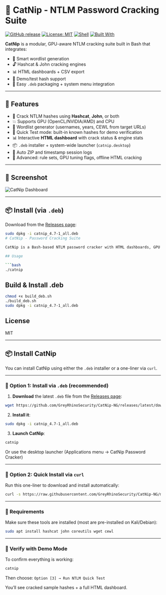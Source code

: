 # 🐾 CatNip - NTLM Password Cracking Suite

[![GitHub release](https://img.shields.io/github/v/release/GreyRhinoSecurity/CatNip-NG)](https://github.com/GreyRhinoSecurity/CatNip-NG/releases)
[![License: MIT](https://img.shields.io/badge/License-MIT-yellow.svg)](LICENSE)
[![Shell](https://img.shields.io/badge/Bash-✔️-blue)](https://bash.sh)
[![Built With](https://img.shields.io/badge/Built%20With-Hashcat%20+%20John-orange)](https://hashcat.net)

**CatNip** is a modular, GPU-aware NTLM cracking suite built in Bash that integrates:
- 🧠 Smart wordlist generation
- 🔓 Hashcat & John cracking engines
- 📊 HTML dashboards + CSV export
- 🧪 Demo/test hash support
- 🐧 Easy `.deb` packaging + system menu integration

---

## 🚀 Features

- 🔧 Crack NTLM hashes using **Hashcat**, **John**, or both
- 💥 Supports GPU (OpenCL/NVIDIA/AMD) and CPU
- 🧠 Wordlist generator (usernames, years, CEWL from target URLs)
- 🧪 Quick Test mode: built-in known hashes for demo verification
- 📊 Interactive **HTML dashboard** with crack status & engine stats
- 📦 `.deb` installer + system-wide launcher (`catnip.desktop`)
- 📂 Auto ZIP and timestamp session logs
- 🧙 Advanced: rule sets, GPU tuning flags, offline HTML cracking

---

## 📸 Screenshot

![CatNip Dashboard](assets/catnip_dashboard.png)

---

## 📦 Install (via `.deb`)

Download from the [Releases page](https://github.com/GreyRhinoSecurity/CatNip-NG/releases):

```bash
sudo dpkg -i catnip_4.7-1_all.deb
# CatNip - Password Cracking Suite

CatNip is a Bash-based NTLM password cracker with HTML dashboards, GPU support, demo/test mode, and smart wordlist generation.

## Usage

```bash
./catnip
```

## Build & Install .deb

```bash
chmod +x build_deb.sh
./build_deb.sh
sudo dpkg -i catnip_4.7-1_all.deb
```

## License

MIT

---

## 📦 Install CatNip

You can install CatNip using either the `.deb` installer or a one-liner via `curl`.

---

### 🔹 Option 1: Install via `.deb` (recommended)

1. **Download** the latest `.deb` file from the [Releases page](https://github.com/GreyRhinoSecurity/CatNip-NG/releases):

```bash
wget https://github.com/GreyRhinoSecurity/CatNip-NG/releases/latest/download/catnip_4.7-1_all.deb
```

2. **Install it**:

```bash
sudo dpkg -i catnip_4.7-1_all.deb
```

3. **Launch CatNip**:

```bash
catnip
```

Or use the desktop launcher (Applications menu → CatNip Password Cracker)

---

### 🔹 Option 2: Quick Install via `curl`

Run this one-liner to download and install automatically:

```bash
curl -s https://raw.githubusercontent.com/GreyRhinoSecurity/CatNip-NG/main/install.sh | bash
```

---

### 🔧 Requirements

Make sure these tools are installed (most are pre-installed on Kali/Debian):

```bash
sudo apt install hashcat john coreutils wget cewl
```

---

### 🧪 Verify with Demo Mode

To confirm everything is working:

```bash
catnip
```

Then choose: `Option [3] → Run NTLM Quick Test`

You’ll see cracked sample hashes + a full HTML dashboard.

